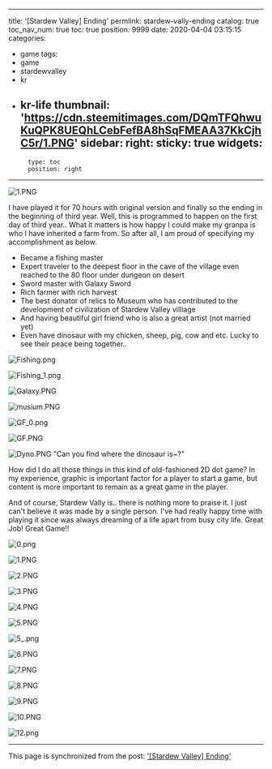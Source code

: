 
---
title: '[Stardew Valley] Ending'
permlink: stardew-vally-ending
catalog: true
toc_nav_num: true
toc: true
position: 9999
date: 2020-04-04 03:15:15
categories:
- game
tags:
- game
- stardewvalley
- kr
- kr-life
thumbnail: 'https://cdn.steemitimages.com/DQmTFQhwuKuQPK8UEQhLCebFefBA8hSqFMEAA37KkCjhC5r/1.PNG'
sidebar:
    right:
        sticky: true
widgets:
    -
        type: toc
        position: right
---


![1.PNG](https://cdn.steemitimages.com/DQmTFQhwuKuQPK8UEQhLCebFefBA8hSqFMEAA37KkCjhC5r/1.PNG)
</br>

I have played it for 70 hours with original version and finally so the ending in the beginning of third year. Well, this is programmed to happen on the first day of third year.. What it matters is how happy I could make my granpa is who I have inherited a farm from. So after all, I am proud of specifying my accomplishment as below.

- Became a fishing master
- Expert traveler to the deepest floor in the cave of the village even reached to the 80 floor under dungeon on desert
- Sword master with Galaxy Sword
- Rich farmer with rich harvest
- The best donator of relics to Museum who has contributed to the development of civilization of Stardew Valley villiage
- And having beautiful girl friend who is also a great artist (not married yet)
- Even have dinosaur with my chicken, sheep, pig, cow and etc. Lucky to see their peace being together..

![Fishing.png](https://cdn.steemitimages.com/DQmSa1mjQKrP4myFJYtvdR4JeNHpoqX7g858ucLGRhC87kd/Fishing.png)

![Fishing_1.png](https://cdn.steemitimages.com/DQmVUJoVeniTQmCT3oak918L55q6UF1HheiSyyjE1LWQrDt/Fishing_1.png)

![Galaxy.PNG](https://cdn.steemitimages.com/DQmexCGPrZNFtfyTHcymSHrzpJ98NSK4co459cwVQafNmNs/Galaxy.PNG)

![musium.PNG](https://cdn.steemitimages.com/DQmW3woJwBE4gK45DcxNbaYAvJj2BKm9HkTkrQgva7FJzXV/musium.PNG)

![GF_0.png](https://cdn.steemitimages.com/DQmbGCtDDm5ptfoUoRCEKVrzSgcQEFDDT9wKY1rC1UtBYy2/GF_0.png)

![GF.PNG](https://cdn.steemitimages.com/DQmNyXJ5EE6CUVjJvnLvcNyk44g5oc2A2UGa5DLnGDthYJN/GF.PNG)

![Dyno.PNG](https://cdn.steemitimages.com/DQmVkP9p2CkBLB9JPb3bKrMiANPGimDtyoRNjcA8CArcdTF/Dyno.PNG)
"Can you find where the dinosaur is~?"

How did I do all those things in this kind of old-fashioned  2D dot game?
In my experience, graphic is important factor for a player to start a game, but content is more important to remain as a great game in the player. 

And of course, Stardew Vally is.. there is nothing more to praise it. I just can't believe it was made by a single person.
I've had really happy time with playing it since was always dreaming of a life apart from busy city life.
Great Job! Great Game!!


![0.png](https://cdn.steemitimages.com/DQmQ7cFL7hJ8aUb61d4sUw6js8jAasoqskoYe82ZKNKQrsK/0.png)

![1.PNG](https://cdn.steemitimages.com/DQmQxES3sNJfpobNbF6mV8nrzTyYvSLyiporVWzM9ovB8k1/1.PNG)

![2.PNG](https://cdn.steemitimages.com/DQmax5hH5QBbCvFfHcGAxB6XE7BPgA6dWENf7a5RZrp4uAu/2.PNG)

![3.PNG](https://cdn.steemitimages.com/DQmY5zDFtU3nSG8Hm4jMG84H3GnRsh6FssVbtN3KrumPibC/3.PNG)

![4.PNG](https://cdn.steemitimages.com/DQmaBAmg59pQPH5WQNTGAHgqFH99v2KBHVbQxLzdNuGYNLd/4.PNG)

![5.PNG](https://cdn.steemitimages.com/DQmWUTYaz1em4X9QcyL9QLAApJbh8akRXPRW1BiFua856cF/5.PNG)

![5_.png](https://cdn.steemitimages.com/DQmepPVrTg2sjYdVCM8b1CiquzY9Ms6GcMem1gp6Uh4zDVQ/5_.png)

![6.PNG](https://cdn.steemitimages.com/DQmTFE4YgUsCSVnzHmD6XYsVFtabG35szrP6sVBA2yK3qx5/6.PNG)

![7.PNG](https://cdn.steemitimages.com/DQmRGUnL7Gmni2HejcwzA2xJniMZmDS9P9rrhpxwWwXiNby/7.PNG)

![8.PNG](https://cdn.steemitimages.com/DQmb7NNqjjRgEkxuVGemah49NhKe6Kf7fKsJgPKmswibEaK/8.PNG)

![9.PNG](https://cdn.steemitimages.com/DQmV12ibxjuJsXUQZq2HLNtGHEurtQtK7aJQAfqC1VLtRGJ/9.PNG)

![10.PNG](https://cdn.steemitimages.com/DQmarSMRwXUkUY3hJXiLdM3riZHHnZFUF5o6pfES7yYBfS4/10.PNG)

![12.png](https://cdn.steemitimages.com/DQmV3rr2YER5iz9aFuJoxZEprAzrqNwckjv1HYnGXaUmah2/12.png)
<br>

- - -

This page is synchronized from the post: ['[Stardew Valley] Ending'](https://steemit.com/@coreabeforekorea/stardew-vally-ending)
